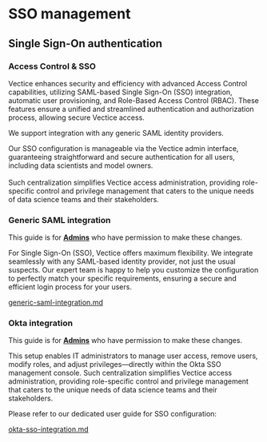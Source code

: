 # SSO management

## Single Sign-On authentication

### Access Control & SSO

Vectice enhances security and efficiency with advanced Access Control capabilities, utilizing SAML-based Single Sign-On (SSO) integration, automatic user provisioning, and Role-Based Access Control (RBAC). These features ensure a unified and streamlined authentication and authorization process, allowing secure Vectice access.&#x20;


We support integration with any generic SAML identity providers.


Our SSO configuration is manageable via the Vectice admin interface, guaranteeing straightforward and secure authentication for all users, including data scientists and model owners.\
\
Such centralization simplifies Vectice access administration, providing role-specific control and privilege management that caters to the unique needs of data science teams and their stakeholders.

### Generic SAML integration


This guide is for [**Admins**](../../admin-guides/user-management/user-roles-and-permissions.md) who have permission to make these changes.


For Single Sign-On (SSO), Vectice offers maximum flexibility. We integrate seamlessly with any SAML-based identity provider, not just the usual suspects. Our expert team is happy to help you customize the configuration to perfectly match your specific requirements, ensuring a secure and efficient login process for your users.

[generic-saml-integration.md](generic-saml-integration.md)

### Okta integration


This guide is for [**Admins**](../../admin-guides/user-management/user-roles-and-permissions.md) who have permission to make these changes.


This setup enables IT administrators to manage user access, remove users, modify roles, and adjust privileges—directly within the Okta SSO management console. Such centralization simplifies Vectice access administration, providing role-specific control and privilege management that caters to the unique needs of data science teams and their stakeholders.

Please refer to our dedicated user guide for SSO configuration:

[okta-sso-integration.md](okta-sso-integration.md)
